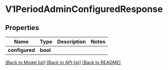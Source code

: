 # V1PeriodAdminConfiguredResponse

## Properties

Name | Type | Description | Notes
------------ | ------------- | ------------- | -------------
**configured** | **bool** |  | 

[[Back to Model list]](../README.md#documentation-for-models) [[Back to API list]](../README.md#documentation-for-api-endpoints) [[Back to README]](../README.md)


